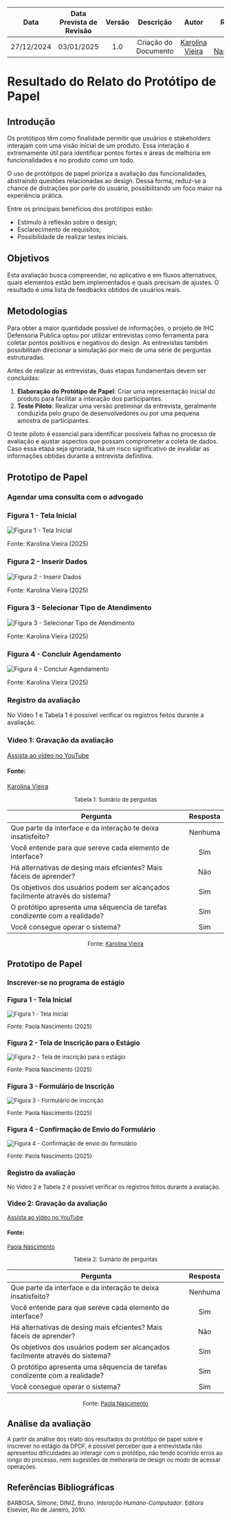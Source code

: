 |    **Data**    | **Data Prevista de Revisão** | **Versão** |        **Descrição**        |                 **Autor**                 |                **Revisor**                 |
|:--------------:|:---------------------------:|:----------:|:---------------------------:|:-----------------------------------------:|:------------------------------------------:|
|  27/12/2024    |        03/01/2025          |    1.0     |     Criação do Documento     | [Karolina Vieira](https://github.com/Karolina91) |  [Paola Nascimento](https://github.com/paolaalim) |

# Resultado do Relato do Protótipo de Papel  

## Introdução  

Os protótipos têm como finalidade permitir que usuários e stakeholders interajam com uma visão inicial de um produto. Essa interação é extremamente útil para identificar pontos fortes e áreas de melhoria em funcionalidades e no produto como um todo.  

O uso de protótipos de papel prioriza a avaliação das funcionalidades, abstraindo questões relacionadas ao design. Dessa forma, reduz-se a chance de distrações por parte do usuário, possibilitando um foco maior na experiência prática.  

Entre os principais benefícios dos protótipos estão:  
- Estímulo à reflexão sobre o design;  
- Esclarecimento de requisitos;  
- Possibilidade de realizar testes iniciais.  

## Objetivos  

Esta avaliação busca compreender, no aplicativo e em fluxos alternativos, quais elementos estão bem implementados e quais precisam de ajustes. O resultado é uma lista de feedbacks obtidos de usuários reais.  

## Metodologias  

Para obter a maior quantidade possível de informações, o projeto de IHC Defensoria Publica optou por utilizar entrevistas como ferramenta para coletar pontos positivos e negativos do design. As entrevistas também possibilitam direcionar a simulação por meio de uma série de perguntas estruturadas.  

Antes de realizar as entrevistas, duas etapas fundamentais devem ser concluídas:  
1. **Elaboração do Protótipo de Papel**: Criar uma representação inicial do produto para facilitar a interação dos participantes.  
2. **Teste Piloto**: Realizar uma versão preliminar da entrevista, geralmente conduzida pelo grupo de desenvolvedores ou por uma pequena amostra de participantes.  

O teste piloto é essencial para identificar possíveis falhas no processo de avaliação e ajustar aspectos que possam comprometer a coleta de dados. Caso essa etapa seja ignorada, há um risco significativo de invalidar as informações obtidas durante a entrevista definitiva.  

## Prototipo de Papel

### Agendar uma consulta com o advogado 

### Figura 1 - Tela Inicial
![Figura 1 - Tela Inicial](../assets/images/dpdf%201.jpg)
<figcaption>Fonte: Karolina Vieira (2025)</figcaption>

### Figura 2 - Inserir Dados
![Figura 2 - Inserir Dados](../assets/images/protoripo2.jpg)
<figcaption>Fonte: Karolina Vieira (2025)</figcaption>

### Figura 3 - Selecionar Tipo de Atendimento
![Figura 3 - Selecionar Tipo de Atendimento](../assets/images/protoripo3.jpg)
<figcaption>Fonte: Karolina Vieira (2025)</figcaption>

### Figura 4 - Concluir Agendamento
![Figura 4 - Concluir Agendamento](../assets/images/protoripo4.jpg)
<figcaption>Fonte: Karolina Vieira (2025)</figcaption>

### Registro da avaliação

No Video 1 e Tabela 1 é possível verificar os registros feitos durante a avaliação.
### Video 1: Gravação da avaliação

[Assista ao vídeo no YouTube](https://youtu.be/AADIGSBnepk)

#### Fonte:
[Karolina Vieira](https://github.com/Karolina91)

<font size="2"><p style="text-align: center">Tabela 1: Sumário de perguntas</p></font>

| Pergunta                                                                                                      | Resposta |
| ------------------------------------------------------------------------------------------------------------- | :------: |
| Que parte da interface e da interação te deixa insatisfeito?|Nenhuma                           
| Você entende para que sereve cada elemento de interface?  | Sim|
| Há alternativas de desing mais efcientes? Mais fáceis de aprender? |Não|
| Os objetivos dos usuários podem ser alcançados facilmente através do sistema?|Sim
| O protótipo apresenta uma sêquencia de tarefas condizente com a realidade? |Sim|
| Você consegue operar o sistema?| Sim|

<font size="2"><p style="text-align: center">Fonte:
[ Karolina Vieira](https://github.com/Karolina91)


## Prototipo de Papel

### Inscrever-se no programa de estágio 

### Figura 1 - Tela Inicial
![Figura 1 - Tela Inicial](../assets/images/telainicial.jpg)
<figcaption>Fonte: Paola Nascimento (2025)</figcaption>

### Figura 2 - Tela de Inscrição para o Estágio
![Figura 2 - Tela de inscrição para o estágio](../assets/images/estagioremunerado.jpg)
<figcaption>Fonte: Paola Nascimento (2025)</figcaption>

### Figura 3 - Formulário de Inscrição
![Figura 3 - Formulário de inscrição](../assets/images/formulario.jpg)
<figcaption>Fonte: Paola Nascimento (2025)</figcaption>

### Figura 4 - Confirmação de Envio do Formulário
![Figura 4 - Confirmação de envio do formulário](../assets/images/confirmacao.jpg)
<figcaption>Fonte: Paola Nascimento (2025)</figcaption>

### Registro da avaliação

No Video 2 e Tabela 2 é possível verificar os registros feitos durante a avaliação.
### Video 2: Gravação da avaliação

[Assista ao vídeo no YouTube](https://youtu.be/0BaKN-wVO3Y)

#### Fonte:
[Paola Nascimento](https://github.com/paolaalim)

<font size="2"><p style="text-align: center">Tabela 2: Sumário de perguntas</p></font>

| Pergunta                                                                                                      | Resposta |
| ------------------------------------------------------------------------------------------------------------- | :------: |
| Que parte da interface e da interação te deixa insatisfeito?|Nenhuma                           
| Você entende para que sereve cada elemento de interface?  | Sim|
| Há alternativas de desing mais efcientes? Mais fáceis de aprender? |Não|
| Os objetivos dos usuários podem ser alcançados facilmente através do sistema?|Sim
| O protótipo apresenta uma sêquencia de tarefas condizente com a realidade? |Sim|
| Você consegue operar o sistema?| Sim|

<font size="2"><p style="text-align: center">Fonte:
[Paola Nascimento](https://github.com/paolaalim)

## Análise da avaliação

A partir da análise dos relato dos resultados do protótipo de papel sobre e inscrever no estágio da DPDF, é possivel perceber que a entrevistada não apresentou dificuldades ao interagir com o protótipo, não tendo ocorrido erros ao longo do processo, nem sugestões de melhoraria de design ou modo de acessar operações. 








## Referências Bibliográficas
BARBOSA, Simone; DINIZ, Bruno. *Interação Humano-Computador*. Editora Elsevier, Rio de Janeiro, 2010.
